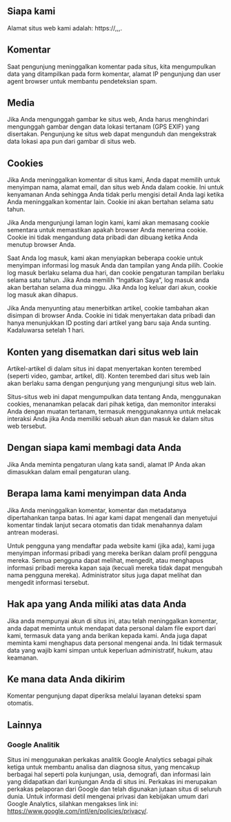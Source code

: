 ## Siapa kami

Alamat situs web kami adalah: https://,,,.

## Komentar

Saat pengunjung meninggalkan komentar pada situs, kita mengumpulkan data yang ditampilkan pada form komentar, alamat IP pengunjung dan user agent browser untuk membantu pendeteksian spam.

## Media

Jika Anda mengunggah gambar ke situs web, Anda harus menghindari mengunggah gambar dengan data lokasi tertanam (GPS EXIF) yang disertakan. Pengunjung ke situs web dapat mengunduh dan mengekstrak data lokasi apa pun dari gambar di situs web.

## Cookies

Jika Anda meninggalkan komentar di situs kami, Anda dapat memilih untuk menyimpan nama, alamat email, dan situs web Anda dalam cookie. Ini untuk kenyamanan Anda sehingga Anda tidak perlu mengisi detail Anda lagi ketika Anda meninggalkan komentar lain. Cookie ini akan bertahan selama satu tahun.

Jika Anda mengunjungi laman login kami, kami akan memasang cookie sementara untuk memastikan apakah browser Anda menerima cookie. Cookie ini tidak mengandung data pribadi dan dibuang ketika Anda menutup browser Anda.

Saat Anda log masuk, kami akan menyiapkan beberapa cookie untuk menyimpan informasi log masuk Anda dan tampilan yang Anda pilih. Cookie log masuk berlaku selama dua hari, dan cookie pengaturan tampilan berlaku selama satu tahun. Jika Anda memilih “Ingatkan Saya”, log masuk anda akan bertahan selama dua minggu. Jika Anda log keluar dari akun, cookie log masuk akan dihapus.

Jika Anda menyunting atau menerbitkan artikel, cookie tambahan akan disimpan di browser Anda. Cookie ini tidak menyertakan data pribadi dan hanya menunjukkan ID posting dari artikel yang baru saja Anda sunting. Kadaluwarsa setelah 1 hari.

## Konten yang disematkan dari situs web lain

Artikel-artikel di dalam situs ini dapat menyertakan konten terembed (seperti video, gambar, artikel, dll). Konten terembed dari situs web lain akan berlaku sama dengan pengunjung yang mengunjungi situs web lain.

Situs-situs web ini dapat mengumpulkan data tentang Anda, menggunakan cookies, menanamkan pelacak dari pihak ketiga, dan memonitor interaksi Anda dengan muatan tertanam, termasuk menggunakannya untuk melacak interaksi Anda jika Anda memiliki sebuah akun dan masuk ke dalam situs web tersebut.

## Dengan siapa kami membagi data Anda

Jika Anda meminta pengaturan ulang kata sandi, alamat IP Anda akan dimasukkan dalam email pengaturan ulang.

## Berapa lama kami menyimpan data Anda

Jika Anda meninggalkan komentar, komentar dan metadatanya dipertahankan tanpa batas. Ini agar kami dapat mengenali dan menyetujui komentar tindak lanjut secara otomatis dan tidak menahannya dalam antrean moderasi.

Untuk pengguna yang mendaftar pada website kami (jika ada), kami juga menyimpan informasi pribadi yang mereka berikan dalam profil pengguna mereka. Semua pengguna dapat melihat, mengedit, atau menghapus informasi pribadi mereka kapan saja (kecuali mereka tidak dapat mengubah nama pengguna mereka). Administrator situs juga dapat melihat dan mengedit informasi tersebut.

## Hak apa yang Anda miliki atas data Anda

Jika anda mempunyai akun di situs ini, atau telah meninggalkan komentar, anda dapat meminta untuk mendapat data personal dalam file export dari kami, termasuk data yang anda berikan kepada kami. Anda juga dapat meminta kami menghapus data personal mengenai anda. Ini tidak termasuk data yang wajib kami simpan untuk keperluan administratif, hukum, atau keamanan.

## Ke mana data Anda dikirim

Komentar pengunjung dapat diperiksa melalui layanan deteksi spam otomatis.

## Lainnya

### Google Analitik

Situs ini menggunakan perkakas analitik Google Analytics sebagai pihak ketiga untuk membantu analisa dan diagnosa situs, yang mencakup berbagai hal seperti pola kunjungan, usia, demografi, dan informasi lain yang didapatkan dari kunjungan Anda di situs ini. Perkakas ini merupakan perkakas pelaporan dari Google dan telah digunakan jutaan situs di seluruh dunia. Untuk informasi detil mengenai privasi dan kebijakan umum dari Google Analytics, silahkan mengakses link ini: https://www.google.com/intl/en/policies/privacy/.
